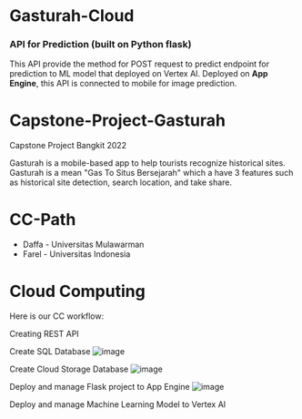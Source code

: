 # Gasturah-Cloud
### API for Prediction (built on Python flask)

This API provide the method for POST request to predict endpoint for prediction to ML model that deployed on Vertex AI.
Deployed on **App Engine**, this API is connected to mobile for image prediction.


# Capstone-Project-Gasturah

Capstone Project Bangkit 2022

Gasturah is a mobile-based app to help tourists recognize historical sites. Gasturah is a mean "Gas To Situs Bersejarah" which a have 3 features such as historical site detection, search location, and take share.

# CC-Path
- Daffa	- Universitas Mulawarman
- Farel	- Universitas Indonesia

# Cloud Computing
Here is our CC workflow:

Creating REST API

Create SQL Database
![image](https://user-images.githubusercontent.com/54976325/173275056-610ebaf3-1983-45dc-824b-5f7df8a426d2.png)

Create Cloud Storage Database
![image](https://user-images.githubusercontent.com/54976325/173275137-958b017d-afd2-4a35-8fa2-4a40521e78e5.png)

Deploy and manage Flask project to App Engine
![image](https://user-images.githubusercontent.com/54976325/173275193-a5da3fa0-7bac-440d-88fb-07a1f1758267.png)

Deploy and manage Machine Learning Model to Vertex AI
